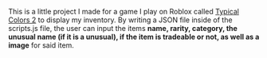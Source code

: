This is a little project I made for a game I play on Roblox called [Typical Colors 2](https://www.roblox.com/games/328028363/Typical-Colors-2) to display my inventory. By writing a JSON file inside of the scripts.js file, the user can input the items **name, rarity, category, the unusual name (if it is a unusual), if the item is tradeable or not, as well as a image** for said item.
